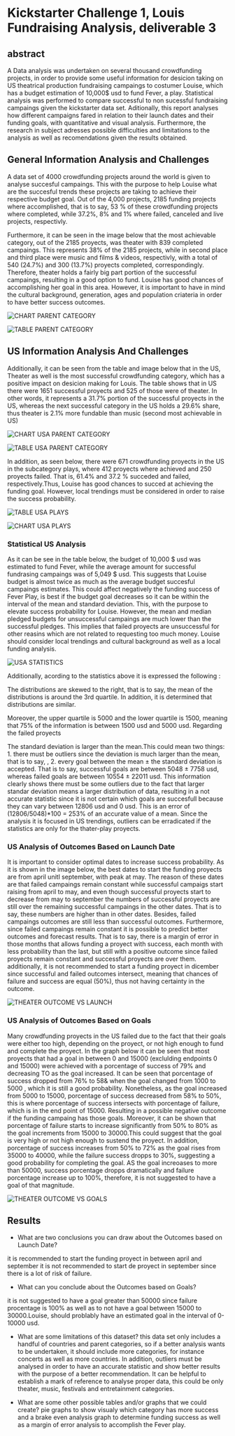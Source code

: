 # Kickstarter Challenge 1, Louis Fundraising Analysis, deliverable 3

## abstract
 A Data analysis was undertaken on several thousand crowdfunding projects, in order to provide some useful information for desicion taking on US theatrical production fundraising campaings to costumer Louise, which has a budget estimation of 10,000$ usd to fund Fever, a play. Statistical analysis was performed to compare successful to non sucessful fundraising campaings given the kickstarter data set. Aditionally, this report analyses how different campaigns fared in relation to their launch dates and their funding goals, with quantitative and visual analysis. Furthermore, the research in subject adresses possible difficulties and limitations to the analysis as well as recomendations given the results obtained.

## General Information Analysis and Challenges

A data set of 4000 crowdfunding projects around the world is given to analyse succesful campaings. This with the purpose to help Louise what are the succesful trends these projects are taking to achieve their respective budget goal. Out of the 4,000 projects, 2185 funding projects where accomplished, that is to say, 53 % of these crowdfunding projects where completed, while 37.2%, 8% and 1% where failed, canceled and live projects, respectivly.

 Furthermore, it can be seen in the image below that the most achievable category, out of the 2185 proyects, was theater with 839 completed campaings. This represents 38% of the 2185 projects, while in second place and third place were music and films & videos, respectivly, with a total of 540 (24.7%) and 300 (13.7%) proyects completed, correspondingly. Therefore, theater holds a fairly big part portion of the successful campaings, resulting in a good option to fund. Louise has good chances of accomplishing her goal in this area. However, it is important to have in mind the cultural background, generation, ages and population criateria in order to have better success outcomes.  


![CHART PARENT CATEGORY](./RESOURCES_CHALLENGE_1/PARENT_CATEGORY_ALL_COUNTRIES.png)

![TABLE PARENT CATEGORY](./RESOURCES_CHALLENGE_1/TABLE_PARENT_CATEGORY_ALL_COUNTRIES.png)

## US Information Analysis And Challenges

Additionally, it can be seen from the table and image below that in the US, Theater as well is the most successful crowdfunding category, which has a positive impact on desicion making for Louis. The table shows that in US there were 1651 successful proyects and 525 of those were of theater. In other words, it represents a 31.7% portion of the successful proyects in the US, whereas the next successful category in the US holds a 29.6% share, thus theater is 2.1% more fundable than music (second most achievable in US)

![CHART USA PARENT CATEGORY](./RESOURCES_CHALLENGE_1/USA_CATEGORIES.png)

![TABLE USA PARENT CATEGORY](./RESOURCES_CHALLENGE_1/TABLE_USA_CATEGORIES.png)

In addition, as seen below, there were 671 crowdfunding proyects in the US in the subcategory plays, where 412 proyects where achieved and 250 proyects failed. That is, 61.4% and 37.2 % succeded and failed, respectively.Thus, Louise has good chances to succed at achieving the funding goal. However, local trendings must be considered in order to raise the success probability. 


![TABLE USA PLAYS](./RESOURCES_CHALLENGE_1/TABLE_US_PLAYS.png)

![CHART USA PLAYS](./RESOURCES_CHALLENGE_1/CHART_US_PLAYS.png)

### Statistical US Analysis

 As it can be see in the table below, the budget of 10,000 $ usd was estimated to fund Fever, while the average amount for successful fundrasing campaings was of 5,049 $ usd. This suggests that Louise budget is almost twice as much as the average budget succesful campaings estimates. This could affect negatively the funding success of Fever Play, is best if the budget goal decreases so it can be within the interval of the mean and standard deviation. This, with the purpose to elevate success probability for Louise. However, the mean and median pledged budgets for unsuccessful campaings are much lower than the successful pledges. This implies that failed proyects are unsuccessful for other reasins which are not related to requesting too much money. Louise should consider local trendings and cultural background as well as a local funding analysis.  

 ![USA STATISTICS](./RESOURCES_CHALLENGE_1/TABLE_STATISTICS_USA.png)

Additionally, acording to the statistics above it is expressed the following :

The distributions are skewed to the right, that is to say, the mean of the distributions is around the 3rd quartile. In addition, it is determined that distributions are similar.

Moreover, the upper quartile is 5000 and the lower quartile is 1500, meaning that 75% of the information is between 1500 usd and 5000 usd. Regarding the failed proyects

The standard deviation is larger than the mean.This could mean two things: 1. there must be outliers since the deviation is much larger than the mean, that is to say, , 2. every goal between the mean ± the standard deviation is accepted. That is to say, successful goals are between 5048 ± 7758 usd, whereas failed goals are between 10554 ± 22011 usd. This information clearly shows there must be some outliers due to the fact that larger standar deviation means a larger distribution of data, resulting in a not accurate statistic since it is not certain which goals are succesfull because they can vary between 12806 usd and 0 usd. This is an error of (12806/5048)*100 = 253% of an accurate value of a mean. Since the analysis it is focused in US trendings, outliers can be erradicated if the statistics are only for the thater-play proyects. 


### US Analysis of Outcomes Based on Launch Date

It is important to consider optimal dates to increase success probability. As it is shown in the image below, the best dates to start the funding proyects are from april unitl september, with peak at may. The reason of these dates are that failed campaings remain constant while successful campaigs start raising from april to may, and even though successful proyects start to decrease from may to september the numbers of successful proyects are still over the remaining successful campaings in the other dates. That is to say, these numbers are higher than in other dates. Besides, failed campaings outcomes are still less than successful outcomes. Furthermore, since failed campaings remain constant it is possible to predict better outcomes and forecast results. That is to say, there is a margin of error in those months that allows funding a proyect with success, each month with less probability than the last, but still with a positive outcome since failed proyects remain constant and successful proyects are over them. additionally, it is not recommended to start a funding proyect in dicember since successful and failed outcomes intersect, meaning that chances of failure and success are equal (50%), thus not having certainty in the outcome. 

![THEATER OUTCOME VS LAUNCH](./RESOURCES_CHALLENGE_1/Theater_Outcomes_vs_Launch..png)

### US Analysis of Outcomes Based on Goals

Many crowdfunding proyects in the US failed due to the fact that their goals were either too high, depending on the proyect, or not high enough to fund and complete the proyect. In the graph below it can be seen that most proyects that had a goal in between 0 and 15000 (exclulding endpoints 0 and 15000) were achieved with a porcentage of success of 79% and decreasing TO as the goal increased. It can be seen that porcentage of success dropped from 76% to 58& when the goal changed from 1000 to 5000 , which it is still a good probability. Nonetheless, as the goal increased from 5000 to 15000, porcentage of success decreased from 58% to 50%, this is where porcentage of success intersects with porcentage of failure, which is in the end point of 15000. Resulting in a possible negative outcome if the funding campaing has those goals. Moreover, it can be shown that porcentage of failure starts to increase significantly from 50% to 80% as the goal increments from 15000 to 30000.This could suggest that the goal is very high or not high enough to sustend the proyect. In addition, porcentage of success increases from 50% to 72% as the goal rises from 35000 to 40000, while the failure success dropps to 30%, suggesting a good probability for completing the goal. AS the goal increoases to more than 50000, success porcentage dropps dramatically and failure porcentage increase up to 100%, therefore, it is not suggested to have a goal of that magnitude.

![THEATER OUTCOME VS GOALS](./RESOURCES_CHALLENGE_1/Outcomes_vs_Goals.png)

## Results

- What are two conclusions you can draw about the Outcomes based on Launch Date?

it is recommended to start the funding proyect in between april and september
it is not recommended to start de proyect in september since there is a lot of risk of failure.

- What can you conclude about the Outcomes based on Goals?

it is not suggested to have a goal greater than 50000 since failure procentage is 100% as well as to not have a goal between 15000 to 30000.Louise, should probIably have an estimated goal in the interval of 0-10000 usd. 

- What are some limitations of this dataset?
this data set only includes a handful of countries and parent categories, so if a better analysis wants to be undertaken, it should include more categories, for instance concerts as well as more countries. In addition, outliers must be analysed in order to have an accurate statistic and show better results with the purpose of a better recommendation. It can be helpful to establish a mark of reference to analyse proper data, this could be only theater, music, festivals and entretainment categories. 

- What are some other possible tables and/or graphs that we could create?
 pie graphs to show visualy which category has more success and a brake even analysis graph to determine funding success as well as a margin of error analysis to accomplish the Fever play. 
